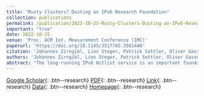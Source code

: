 ```yaml
---
title: "Rusty Clusters? Dusting an IPv6 Research Foundation"
collection: publications
permalink: /publication/2022-10-25-Rusty-Clusters-Dusting-an-IPv6-Research-Foundation
important: "true"
date: 2022-10-25
venue: 'Proc. ACM Int. Measurement Conference (IMC)'
paperurl: 'https://doi.org/10.1145/3517745.3561440'
citation: 'Johannes Zirngibl, Lion Steger, Patrick Sattler, Oliver Gasser, Georg Carle&quot;Rusty Clusters? Dusting an IPv6 Research Foundation.&quot; Proc. ACM Int. Measurement Conference (IMC), 2022.'
authors: 'Johannes Zirngibl, Lion Steger, Patrick Sattler, Oliver Gasser, Georg Carle'
abstract: "The long-running IPv6 Hitlist service is an important foundation for IPv6 measurement studies. It helps to overcome infeasible, complete address space scans by collecting valuable, unbiased IPv6 address candidates and regularly testing their responsiveness. However, the Internet itself is a quickly changing ecosystem that can affect long-running services, potentially inducing biases and obscurities into ongoing data collection means. Frequent analyses but also updates are necessary to enable a valuable service to the community.In this paper, we show that the existing hitlist is highly impacted by the Great Firewall of China, and we offer a cleaned view on the development of responsive addresses. While the accumulated input shows an increasing bias towards some networks, the cleaned set of responsive addresses is well distributed and shows a steady increase.Although it is a best practice to remove aliased prefixes from IPv6 hitlists, we show that this also removes major content delivery networks. More than 98% of all IPv6 addresses announced by Fastly were labeled as aliased and Cloudflare prefixes hosting more than 10 M domains were excluded. Depending on the hitlist usage, e.g., higher layer protocol scans, inclusion of addresses from these providers can be valuable.Lastly, we evaluate different new address candidate sources, including target generation algorithms to improve the coverage of the current IPv6 Hitlist. We show that a combination of different methodologies is able to identify 5.6 M new, responsive addresses. This accounts for an increase by 174% and combined with the current IPv6 Hitlist, we identify 8.8 M responsive addresses."
---
```

[Google Scholar](https://scholar.google.com/scholar?q=Rusty+Clusters?+Dusting+an+IPv6+Research+Foundation){: .btn--research} [PDF](/files/zirngibl2022rustyclusters.pdf){: .btn--research} [Link](https://doi.org/10.1145/3517745.3561440){: .btn--research} [Data](https://mediatum.ub.tum.de/1686542){: .btn--research} [Homepage](https://ipv6hitlist.github.io/){: .btn--research}